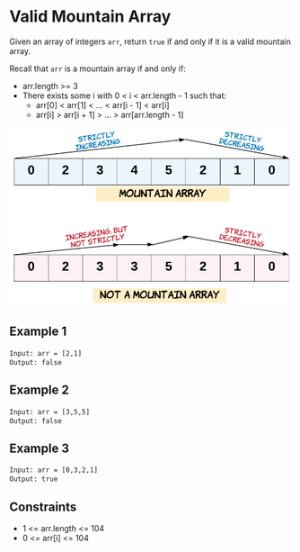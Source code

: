 # Valid Mountain Array

Given an array of integers `arr`, return `true` if and only if it is a valid mountain array.

Recall that `arr` is a mountain array if and only if:

* arr.length >= 3
* There exists some i with 0 < i < arr.length - 1 such that:
  * arr[0] < arr[1] < ... < arr[i - 1] < arr[i]
  * arr[i] > arr[i + 1] > ... > arr[arr.length - 1]

![Mountain Array](/images/hint_valid_mountain_array.png)
## Example 1
```
Input: arr = [2,1]
Output: false
```
## Example 2
```
Input: arr = [3,5,5]
Output: false
```
## Example 3
```
Input: arr = [0,3,2,1]
Output: true
```
## Constraints
* 1 <= arr.length <= 104
* 0 <= arr[i] <= 104
